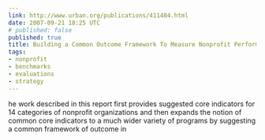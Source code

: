 ```yaml
---
link: http://www.urban.org/publications/411404.html
date: 2007-09-21 18:25 UTC
# published: false
published: true
title: Building a Common Outcome Framework To Measure Nonprofit Performance
tags:
- nonprofit
- benchmarks
- evaluations
- strategy
---
```


he work described in this report first provides suggested core indicators for 14 categories of nonprofit organizations and then expands the notion of common core indicators to a much wider variety of programs by suggesting a common framework of outcome in
